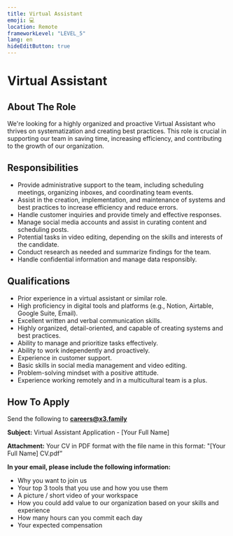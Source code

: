 ```yaml
---
title: Virtual Assistant
emoji: 💻
location: Remote
frameworkLevel: "LEVEL_5"
lang: en
hideEditButton: true
---
```


# Virtual Assistant

## About The Role

We're looking for a highly organized and proactive Virtual Assistant who thrives on systematization and creating best practices. This role is crucial in supporting our team in saving time, increasing efficiency, and contributing to the growth of our organization.

## Responsibilities

- Provide administrative support to the team, including scheduling meetings, organizing inboxes, and coordinating team events.
- Assist in the creation, implementation, and maintenance of systems and best practices to increase efficiency and reduce errors.
- Handle customer inquiries and provide timely and effective responses.
- Manage social media accounts and assist in curating content and scheduling posts.
- Potential tasks in video editing, depending on the skills and interests of the candidate.
- Conduct research as needed and summarize findings for the team.
- Handle confidential information and manage data responsibly.

## Qualifications

- Prior experience in a virtual assistant or similar role.
- High proficiency in digital tools and platforms (e.g., Notion, Airtable, Google Suite, Email).
- Excellent written and verbal communication skills.
- Highly organized, detail-oriented, and capable of creating systems and best practices.
- Ability to manage and prioritize tasks effectively.
- Ability to work independently and proactively.
- Experience in customer support.
- Basic skills in social media management and video editing.
- Problem-solving mindset with a positive attitude.
- Experience working remotely and in a multicultural team is a plus.

## How To Apply

Send the following to **[careers@x3.family](mailto:careers@x3.family)**

**Subject:** Virtual Assistant Application - [Your Full Name]

**Attachment:** Your CV in PDF format with the file name in this format: "[Your Full Name] CV.pdf”

**In your email, please include the following information:**

- Why you want to join us
- Your top 3 tools that you use and how you use them
- A picture / short video of your workspace
- How you could add value to our organization based on your skills and experience
- How many hours can you commit each day
- Your expected compensation